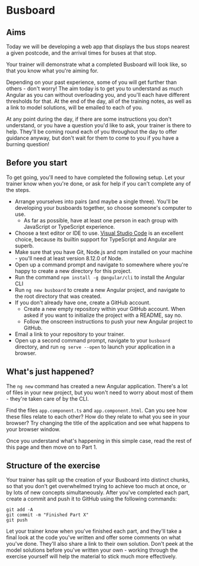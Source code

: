 # Busboard

## Aims

Today we will be developing a web app that displays the bus stops nearest a given postcode, and the arrival times for buses at that stop.

Your trainer will demonstrate what a completed Busboard will look like, so that you know what you're aiming for.

Depending on your past experience, some of you will get further than others - don't worry! The aim today is to get you to understand as much Angular as you can without overloading you, and you'll each have different thresholds for that. At the end of the day, all of the training notes, as well as a link to model solutions, will be emailed to each of you.

At any point during the day, if there are some instructions you don't understand, or you have a question you'd like to ask, your trainer is there to help. They'll be coming round each of you throughout the day to offer guidance anyway, but don't wait for them to come to you if you have a burning question!

## Before you start

To get going, you'll need to have completed the following setup. Let your trainer know when you're done, or ask for help if you can't complete any of the steps.

  - Arrange yourselves into pairs (and maybe a single three). You'll be developing your busboards together, so choose someone's computer to use.
      - As far as possible, have at least one person in each group with JavaScript or TypeScript experience.
  - Choose a text editor or IDE to use. [Visual Studio Code](https://code.visualstudio.com/) is an excellent choice, because its builtin support for TypeScript and Angular are superb.
  - Make sure that you have Git, Node.js and npm installed on your machine - you'll need at least version 8.12.0 of Node.
  - Open up a command prompt and navigate to somewhere where you're happy to create a new directory for this project.
  - Run the command `npm install -g @angular/cli` to install the Angular CLI
  - Run `ng new busboard` to create a new Angular project, and navigate to the root directory that was created.
  - If you don't already have one, create a GitHub account.
      - Create a new empty repository within your GitHub account. When asked if you want to initialize the project with a README, say no.
      - Follow the onscreen instructions to push your new Angular project to GitHub.
  - Email a link to your repository to your trainer.
  - Open up a second command prompt, navigate to your `busboard` directory, and run `ng serve --open` to launch your application in a browser.

## What's just happened?

The `ng new` command has created a new Angular application. There's a lot of files in your new project, but you won't need to worry about most of them - they're taken care of by the CLI.

Find the files `app.component.ts` and `app.component.html`. Can you see how these files relate to each other? How do they relate to what you see in your browser? Try changing the title of the application and see what happens to your browser window.

Once you understand what's happening in this simple case, read the rest of this page and then move on to Part 1.

## Structure of the exercise

Your trainer has split up the creation of your Busboard into distinct chunks, so that you don't get overwhelmed trying to achieve too much at once, or by lots of new concepts simultaneously. After you've completed each part, create a commit and push it to GitHub using the following commands:

```
git add -A
git commit -m "Finished Part X"
git push
```

Let your trainer know when you've finished each part, and they'll take a final look at the code you've written and offer some comments on what you've done. They'll also share a link to their own solution. Don't peek at the model solutions before you've written your own - working through the exercise yourself will help the material to stick much more effectively.